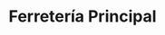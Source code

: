 ---
title: "Ferretería Principal"
url: /ciudad-guayana-puerto-ordaz/ferreteria-principal/
shop: hardware
---